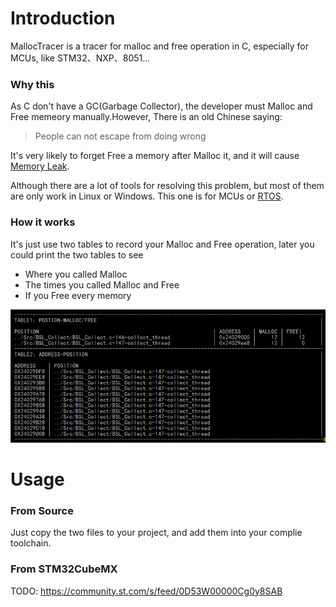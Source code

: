 # Introduction
MallocTracer is a tracer for malloc and free operation in C, especially for MCUs, like STM32、NXP、8051...

### Why this
As C don't have a GC(Garbage Collector), the developer must Malloc and Free memeory manually.However, There is an old Chinese saying: 
>People can not escape from doing wrong

It's very likely to forget Free a memory after Malloc it, and it will cause [Memory Leak](https://en.wikipedia.org/wiki/Memory_leak).

Although there are a lot of tools for resolving this problem, but most of them are only work in Linux or Windows. This one is for MCUs or [RTOS](https://en.wikipedia.org/wiki/Real-time_operating_system#:~:text=A%20real%2Dtime%20operating%20system,or%20shorter%20increments%20of%20time.).

### How it works
It's just use two tables to record your Malloc and Free operation, later you could print the two tables to see 
 - Where you called Malloc
 - The times you called Malloc and Free 
 - If you Free every memory

 ![example](example.png)

 # Usage
 
 ### From Source
 Just copy the two files to your project, and add them into your complie toolchain.

 ### From STM32CubeMX
 TODO:  https://community.st.com/s/feed/0D53W00000Cg0y8SAB

 